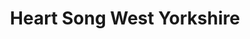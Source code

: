 ---
name: Heart Song West Yorkshire
title: Heart Song West Yorkshire
email: heartsongwestyorks@companionvoices.org
image: Heartsong.jpg
type: music-group
meets:
- meets-at: Church House
  meets-when: 7:30pm - 9pm
  frequency: regular-wednesday-third
short-description: 'Our friendly group welcomes new singers. We learn gentle world
  songs, deep listening, and presence skills.

  '
description: |
  Do you like to sing? Are you open to exploring end of life issues in a small group? <br>
  Our friendly group welcomes new singers.  <br>
  We learn gentle world songs, deep listening, and presence skills. <br>
  We are part of a growing UK movement offering singing at the bedside for people nearing the end of life. <br>
  For information on our approach and songs: [www.companionvoices.org](https://www.companionvoices.org)<br>
  For more information, please contact Ana on 07951 776 278.
permalink: "/organisations/heart_song_west_yorkshire.html"
layout: org_page
---